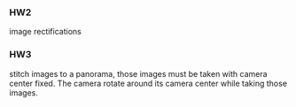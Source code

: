 
### HW2

image rectifications


### HW3

stitch images to a panorama, those images must be taken with camera center fixed. The camera rotate around its camera center while taking those images.